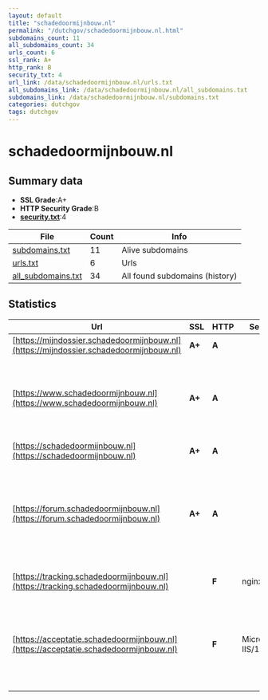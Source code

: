 ```yaml
---
layout: default
title: "schadedoormijnbouw.nl"
permalink: "/dutchgov/schadedoormijnbouw.nl.html"
subdomains_count: 11
all_subdomains_count: 34
urls_count: 6
ssl_rank: A+
http_rank: B
security_txt: 4
url_link: /data/schadedoormijnbouw.nl/urls.txt
all_subdomains_link: /data/schadedoormijnbouw.nl/all_subdomains.txt
subdomains_link: /data/schadedoormijnbouw.nl/subdomains.txt
categories: dutchgov
tags: dutchgov
---
```



# schadedoormijnbouw.nl
## Summary data


 - **SSL Grade**:A+
 - **HTTP Security Grade**:B
 - **[security.txt](https://www.digitaleoverheid.nl/nieuws/standaard-security-txt-nu-verplicht-voor-overheid/)**:4


| File       | Count | Info |
|------------|-------|------|
|[subdomains.txt](/DutchGovScope/data/schadedoormijnbouw.nl/subdomains.txt)|11|Alive subdomains|
|[urls.txt](/DutchGovScope/data/schadedoormijnbouw.nl/urls.txt)|6|Urls|
|[all_subdomains.txt](/DutchGovScope/data/schadedoormijnbouw.nl/all_subdomains.txt)|34|All found subdomains (history)|


## Statistics


| Url | SSL | HTTP | Server | Cookie | HSTS | CORS | CTO | CSP | XFO | XXP | RP |FP| Tech |Title |
|--------|-------|-------|------|------|------|------|------|------|------|------|------|------|------|------|
|[https://mijndossier.schadedoormijnbouw.nl](https://mijndossier.schadedoormijnbouw.nl)| **A+**| **A**||:white_check_mark: |:white_check_mark: | | |:warning: | :white_check_mark: | :white_check_mark: | :white_check_mark: | |HSTS Java||
|[https://www.schadedoormijnbouw.nl](https://www.schadedoormijnbouw.nl)| **A+**| **A**|| |:white_check_mark: | | |:warning: | | :white_check_mark: | :white_check_mark: | |Azure Azure Edge Network Azure Front Door HSTS|Dit is de websit...|
|[https://schadedoormijnbouw.nl](https://schadedoormijnbouw.nl)| **A+**| **A**|| |:white_check_mark: | | |:warning: | | :white_check_mark: | :white_check_mark: | |HSTS|Document Moved|
|[https://forum.schadedoormijnbouw.nl](https://forum.schadedoormijnbouw.nl)| **A+**| **A**||:white_check_mark: |:white_check_mark: | | |:warning: | | :white_check_mark: | :white_check_mark: | |Azure Azure Edge Network Azure Front Door HSTS Microsoft ASP.NET|Forums|
|[https://tracking.schadedoormijnbouw.nl](https://tracking.schadedoormijnbouw.nl)| | **F**|nginx| | | | | | | | :white_check_mark: | |HSTS Nginx PHP||
|[https://acceptatie.schadedoormijnbouw.nl](https://acceptatie.schadedoormijnbouw.nl)| | **F**|Microsoft-IIS/10.0| | | | | | | | :white_check_mark: | |Azure Edge Network HSTS IIS:10.0 Microsoft ASP.NET Windows Server||

